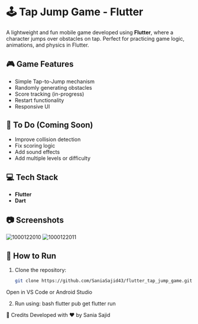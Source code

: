 # 🕹️ Tap Jump Game - Flutter

A lightweight and fun mobile game developed using **Flutter**, where a character jumps over obstacles on tap. Perfect for practicing game logic, animations, and physics in Flutter.

## 🎮 Game Features

- Simple Tap-to-Jump mechanism
- Randomly generating obstacles
- Score tracking (in-progress)
- Restart functionality
- Responsive UI

## 🚧 To Do (Coming Soon)

- Improve collision detection
- Fix scoring logic
- Add sound effects
- Add multiple levels or difficulty

## 💻 Tech Stack

- **Flutter**
- **Dart**

## 📷 Screenshots

![1000122010](https://github.com/user-attachments/assets/52a4d311-dbbe-4497-9e80-63fbe33ffb0d)
![1000122011](https://github.com/user-attachments/assets/b51c6f2d-f2a4-46c6-9b59-9d63d1578431)


## 🚀 How to Run

1. Clone the repository:
   ```bash
   git clone https://github.com/SaniaSajid43/flutter_tap_jump_game.git
Open in VS Code or Android Studio

2. Run using:
bash
flutter pub get
flutter run


🙌 Credits
Developed with ❤️ by Sania Sajid
